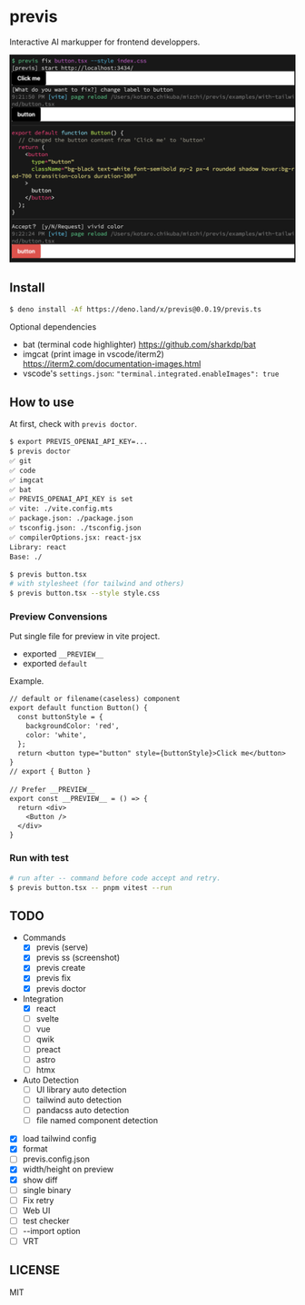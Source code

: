 # previs

Interactive AI markupper for frontend developpers.

![previs example](ss.png)

## Install

```bash
$ deno install -Af https://deno.land/x/previs@0.0.19/previs.ts
```

Optional dependencies

- bat (terminal code highlighter) https://github.com/sharkdp/bat
- imgcat (print image in vscode/iterm2) https://iterm2.com/documentation-images.html
- vscode's `settings.json`: `"terminal.integrated.enableImages": true`

## How to use

At first, check with `previs doctor`.

```bash
$ export PREVIS_OPENAI_API_KEY=...
$ previs doctor
✅ git
✅ code
✅ imgcat
✅ bat
✅ PREVIS_OPENAI_API_KEY is set
✅ vite: ./vite.config.mts
✅ package.json: ./package.json
✅ tsconfig.json: ./tsconfig.json
✅ compilerOptions.jsx: react-jsx
Library: react
Base: ./
```

```bash
$ previs button.tsx
# with stylesheet (for tailwind and others)
$ previs button.tsx --style style.css
```

### Preview Convensions

Put single file for preview in vite project.

- exported `__PREVIEW__`
- exported `default`

Example.

```tsx
// default or filename(caseless) component
export default function Button() {
  const buttonStyle = {
    backgroundColor: 'red',
    color: 'white',
  };
  return <button type="button" style={buttonStyle}>Click me</button>
}
// export { Button }

// Prefer __PREVIEW__
export const __PREVIEW__ = () => {
  return <div>
    <Button />
  </div>
}
```

### Run with test

```bash
# run after -- command before code accept and retry.
$ previs button.tsx -- pnpm vitest --run
```

## TODO

- Commands
  - [x] previs (serve)
  - [x] previs ss (screenshot)
  - [x] previs create
  - [x] previs fix
  - [x] previs doctor
- Integration
  - [x] react
  - [ ] svelte
  - [ ] vue
  - [ ] qwik
  - [ ] preact
  - [ ] astro
  - [ ] htmx
- Auto Detection
  - [ ] UI library auto detection
  - [ ] tailwind auto detection
  - [ ] pandacss auto detection
  - [ ] file named component detection
- [x] load tailwind config
- [x] format
- [ ] previs.config.json
- [x] width/height on preview
- [x] show diff
- [ ] single binary
- [ ] Fix retry
- [ ] Web UI
- [ ] test checker
- [ ] --import option
- [ ] VRT

## LICENSE

MIT